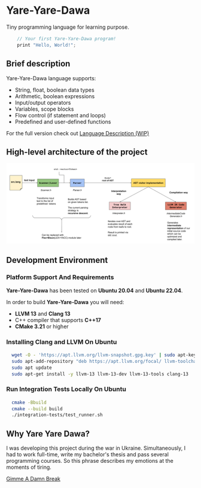 # Yare-Yare-Dawa
Tiny programming language for learning purpose. 

```cpp
    // Your first Yare-Yare-Dawa program!
    print "Hello, World!";
```

## Brief description

Yare-Yare-Dawa language supports:
- String, float, boolean data types
- Arithmetic, boolean expressions
- Input/output operators
- Variables, scope blocks
- Flow control (if statement and loops)
- Predefined and user-defined functions


For the full version check out [Language Description (WIP)](docs/language_description.md)

## High-level architecture of the project 

![](docs/img/Architecture.png)

## Development Environment

### Platform Support And Requirements

**Yare-Yare-Dawa** has been tested on **Ubuntu 20.04** and **Ubuntu 22.04**. 

In order to build **Yare-Yare-Dawa** you will need:

* **LLVM 13** and **Clang 13**
* C++ compiler that supports **C++17**
* **CMake 3.21** or higher

### Installing Clang and LLVM On Ubuntu

```bash
  wget -O - 'https://apt.llvm.org/llvm-snapshot.gpg.key' | sudo apt-key add -
  sudo apt-add-repository "deb https://apt.llvm.org/focal/ llvm-toolchain-focal-13 main"
  sudo apt update
  sudo apt-get install -y llvm-13 llvm-13-dev llvm-13-tools clang-13
```

### Run Integration Tests Locally On Ubuntu

```bash
  cmake -Bbuild
  cmake --build build
  ./integration-tests/test_runner.sh
```

## Why Yare Yare Dawa?

I was developing this project during the war in Ukraine. Simultaneously, I had to work full-time, write my bachelor's thesis and pass several programming courses. So this phrase describes my emotions at the moments of tiring.

[Gimme A Damn Break](https://youtu.be/by3iQP2c3Qk)